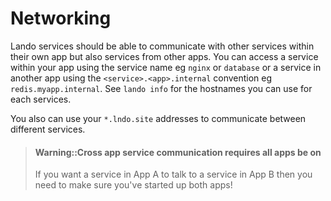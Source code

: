 Networking
==========

Lando services should be able to communicate with other services within their own app but also services from other apps. You can access a service within your app using the service name eg `nginx` or `database` or a service in another app using the `<service>.<app>.internal` convention eg `redis.myapp.internal`. See `lando info` for the hostnames you can use for each services.

You also can use your `*.lndo.site` addresses to communicate between different services.

> #### Warning::Cross app service communication requires all apps be on
>
> If you want a service in App A to talk to a service in App B then you need to make sure you've started up both apps!
